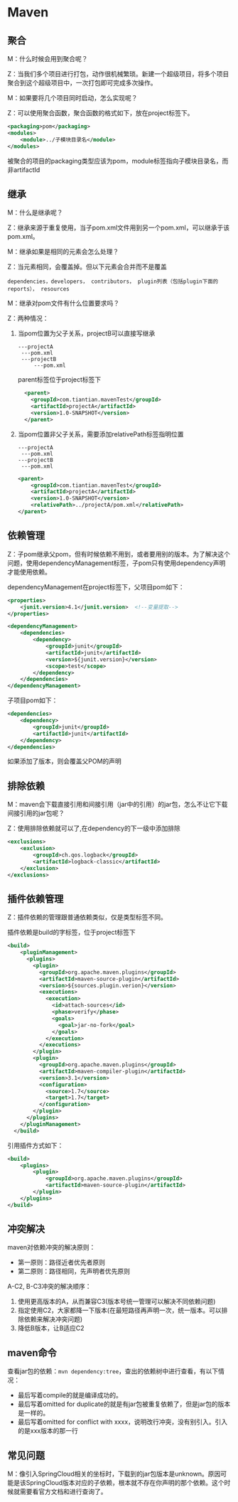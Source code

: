 # Maven

## 聚合

M：什么时候会用到聚合呢？

Z：当我们多个项目进行打包，动作很机械繁琐。新建一个超级项目，将多个项目聚合到这个超级项目中，一次打包即可完成多次操作。

M：如果要将几个项目同时启动，怎么实现呢？

Z：可以使用聚合函数，聚合函数的格式如下，放在project标签下。

```xml
<packaging>pom</packaging>  
<modules>
    <module>../子模块目录名</module>
</modules>
```

被聚合的项目的packaging类型应该为pom，module标签指向子模块目录名，而非artifactId

## 继承

M：什么是继承呢？

Z：继承来源于重复使用，当子pom.xml文件用到另一个pom.xml，可以继承于该pom.xml。

M：继承如果是相同的元素会怎么处理？

Z：当元素相同，会覆盖掉。但以下元素会合并而不是覆盖

```
dependencies，developers， contributors， plugin列表（包括plugin下面的reports）， resources
```

M：继承对pom文件有什么位置要求吗？

Z：两种情况：

1. 当pom位置为父子关系，projectB可以直接写继承

   ```
   ---projectA
   	---pom.xml
   	---projectB
   		---pom.xml
   ```

   parent标签位于project标签下

   ```xml
     <parent>  
       <groupId>com.tiantian.mavenTest</groupId>  
       <artifactId>projectA</artifactId>  
       <version>1.0-SNAPSHOT</version>  
     </parent>  
   ```

2. 当pom位置非父子关系，需要添加relativePath标签指明位置

   ```
   ---projectA
   	---pom.xml
   ---projectB
   	---pom.xml
   ```

   ```xml
   <parent>  
       <groupId>com.tiantian.mavenTest</groupId>  
       <artifactId>projectA</artifactId>  
       <version>1.0-SNAPSHOT</version>  
       <relativePath>../projectA/pom.xml</relativePath>  
   </parent>  
   ```

## 依赖管理

Z：子pom继承父pom，但有时候依赖不用到，或者要用别的版本。为了解决这个问题，使用dependencyManagement标签，子pom只有使用dependency声明才能使用依赖。

dependencyManagement在project标签下，父项目pom如下：

```xml
<properties>
    <junit.version>4.1</junit.version>	<!--变量提取-->
</properties>

<dependencyManagement>
    <dependencies>
        <dependency>
            <groupId>junit</groupId>
            <artifactId>junit</artifactId>
            <version>${junit.version}</version>
            <scope>test</scope>
        </dependency>
    </dependencies>
</dependencyManagement>
```

子项目pom如下：

```xml
<dependencies>
    <dependency>
        <groupId>junit</groupId>
        <artifactId>junit</artifactId>
    </dependency>
</dependencies>
```

如果添加了版本，则会覆盖父POM的声明

## 排除依赖

M：maven会下载直接引用和间接引用（jar中的引用）的jar包，怎么不让它下载间接引用的jar包呢？

Z：使用排除依赖就可以了,在dependency的下一级中添加排除

```xml
<exclusions>
    <exclusion>
        <groupId>ch.qos.logback</groupId>
        <artifactId>logback-classic</artifactId>
    </exclusion>
</exclusions>
```

## 插件依赖管理

Z：插件依赖的管理跟普通依赖类似，仅是类型标签不同。

插件依赖是build的字标签，位于project标签下

```xml
<build>
    <pluginManagement>
      <plugins>
        <plugin>
          <groupId>org.apache.maven.plugins</groupId>
          <artifactId>maven-source-plugin</artifactId>
          <version>${sources.plugin.verion}</version>
          <executions>
            <execution>
              <id>attach-sources</id>
              <phase>verify</phase>
              <goals>
                <goal>jar-no-fork</goal>
              </goals>
            </execution>
          </executions>
        </plugin>
        <plugin>
          <groupId>org.apache.maven.plugins</groupId>
          <artifactId>maven-compiler-plugin</artifactId>
          <version>3.1</version>
          <configuration>
            <source>1.7</source>
            <target>1.7</target>
          </configuration>
        </plugin>
      </plugins>
    </pluginManagement>
  </build>
```

引用插件方式如下：

```xml
<build>
    <plugins>
        <plugin>
            <groupId>org.apache.maven.plugins</groupId>
            <artifactId>maven-source-plugin</artifactId>
        </plugin>
    </plugins>
</build>
```

## 冲突解决

maven对依赖冲突的解决原则：

- 第一原则：路径近者优先者原则
- 第二原则：路径相同，先声明者优先原则

A-C2, B-C3冲突的解决顺序：

1. 使用更高版本的A，从而兼容C3(版本号统一管理可以解决不同依赖问题)
2. 指定使用C2，大家都降一下版本(在最短路径再声明一次，统一版本。可以排除依赖来解决冲突问题)
3. 降低B版本，让B适应C2

##  maven命令

查看jar包的依赖：``mvn dependency:tree``，查出的依赖树中进行查看，有以下情况：

- 最后写着compile的就是编译成功的。
- 最后写着omitted for duplicate的就是有jar包被重复依赖了，但是jar包的版本是一样的。
- 最后写着omitted for conflict with xxxx，说明改行冲突，没有别引入。引入的是xxx版本的那一行

## 常见问题   

M：像引入SpringCloud相关的坐标时，下载到的jar包版本是unknown。原因可能是该SpringCloud版本对应的子依赖，根本就不存在你声明的那个依赖。这个时候就需要看官方文档和进行查询了。
